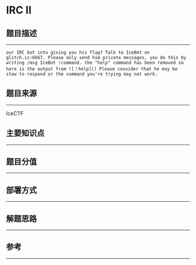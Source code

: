 # IRC II

## 题目描述
---
```
our IRC bot into giving you his flag? Talk to IceBot on glitch.is:6667. Please only send him private messages, you do this by writing /msg IceBot !command. the "help" command has been removed so here is the output from ![！help]() Please consider that he may be slow to respond or the command you're trying may not work. 
```

## 题目来源
---
IceCTF

## 主要知识点
---


## 题目分值
---


## 部署方式
---


## 解题思路
---


## 参考
---
